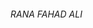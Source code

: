 <html>
  <head>
    <title>Document</title>
  </head>
  <body>
    <h6>RANA FAHAD ALI</h6>
  </body>
</html>
